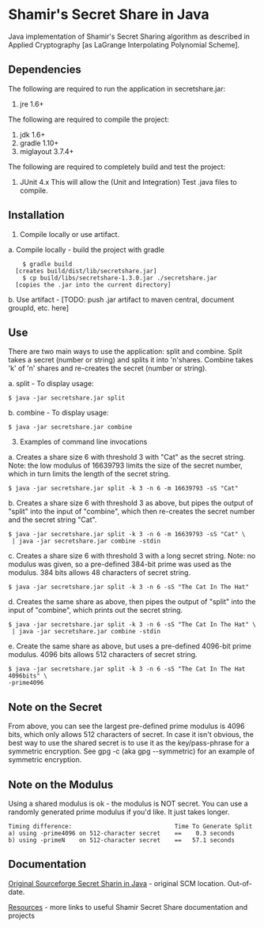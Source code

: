 Shamir's Secret Share in Java
==============================
Java implementation of Shamir's Secret Sharing algorithm 
as described in Applied Cryptography [as LaGrange Interpolating Polynomial Scheme].


Dependencies
-------------
The following are required to run the application in secretshare.jar:
 1. jre 1.6+
 

The following are required to compile the project:
 1.  jdk 1.6+
 2.  gradle 1.10+
 3.  miglayout 3.7.4+


The following are required to completely build and test the project:
 1.  JUnit 4.x
This will allow the (Unit and Integration) Test .java files to compile.
 
 
Installation
------
1. Compile locally or use artifact.

  a. Compile locally - build the project with gradle
```
    $ gradle build
  [creates build/dist/lib/secretshare.jar]
    $ cp build/libs/secretshare-1.3.0.jar ./secretshare.jar
  [copies the .jar into the current directory]
```
  b. Use artifact - [TODO: push .jar artifact to maven central, document groupId, etc. here]


Use
-----

   There are two main ways to use the application: split and combine.
   Split takes a secret (number or string) and splits it into 'n'shares.
   Combine takes 'k' of 'n' shares and re-creates the secret (number or string).

   a. split  - To display usage:
   ```
   $ java -jar secretshare.jar split
   ```

   b. combine  - To display usage:
   ```
   $ java -jar secretshare.jar combine
   ```
    
3. Examples of command line invocations

  a. Creates a share size 6 with threshold 3 with "Cat" as the secret string.   Note: the low modulus of 16639793 limits the size of the secret number, which in turn limits the length of the secret string.
  ```
  $ java -jar secretshare.jar split -k 3 -n 6 -m 16639793 -sS "Cat"
  ```

  b. Creates a share size 6 with threshold 3 as above, but pipes the output of "split" into the input of "combine", which then re-creates the secret number and the secret string "Cat".
  ```
  $ java -jar secretshare.jar split -k 3 -n 6 -m 16639793 -sS "Cat" \
   | java -jar secretshare.jar combine -stdin
  ```

  c. Creates a share size 6 with threshold 3 with a long secret string.  Note: no modulus was given, so a pre-defined 384-bit prime was used as the modulus.  384 bits allows 48 characters of secret string.
  ```
  $ java -jar secretshare.jar split -k 3 -n 6 -sS "The Cat In The Hat"
  ```
  
  d.  Creates the same share as above, then pipes the output of "split" into the input of "combine", which prints out the secret string.
  ```
  $ java -jar secretshare.jar split -k 3 -n 6 -sS "The Cat In The Hat" \
   | java -jar secretshare.jar combine -stdin
  ```

  e.  Create the same share as above, but uses a pre-defined 4096-bit prime modulus.  4096 bits allows 512 characters of secret string.
  ```
  $ java -jar secretshare.jar split -k 3 -n 6 -sS "The Cat In The Hat 4096bits" \
  -prime4096
  ```



Note on the Secret
-----
From above, you can see the largest pre-defined prime modulus is 4096 bits, which only allows 512 characters of secret.
In case it isn't obvious, the best way to use the shared secret is to use it as the key/pass-phrase for a symmetric encryption.
See gpg -c (aka gpg --symmetric) for an example of symmetric encryption.


Note on the Modulus
-----
Using a shared modulus is ok - the modulus is NOT secret.
You can use a randomly generated prime modulus if you'd like.
It just takes longer.

```
Timing difference:                             Time To Generate Split
a) using -prime4096 on 512-character secret    ==    0.3 seconds
b) using -primeN    on 512-character secret    ==   57.1 seconds
```

Documentation
----
[Original Sourceforge Secret Sharin in Java] - original SCM location.  Out-of-date.

[Resources] - more links to useful Shamir Secret Share documentation and projects


[Original Sourceforge Secret Sharin in Java]:http://secretsharejava.sourceforge.net/
[Resources]:extrastuff/resources.md

